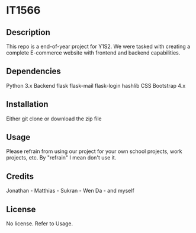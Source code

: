 # IT1566

## Description
This repo is a end-of-year project for Y1S2. We were tasked with creating a complete E-commerce website with frontend and backend capabilities.

## Dependencies
Python 3.x
Backend
  flask
  flask-mail
  flask-login
  hashlib
CSS
  Bootstrap 4.x

## Installation
Either git clone or download the zip file

## Usage
Please refrain from using our project for your own school projects, work projects, etc. By "refrain" I mean don't use it.

## Credits
Jonathan - 
Matthias - 
Sukran - 
Wen Da - 
and myself

## License
No license. Refer to Usage.
